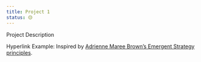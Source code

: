 ```yaml
---
title: Project 1
status: 🟡
---
```


Project Description

Hyperlink Example: Inspired by [Adrienne Maree Brown’s Emergent Strategy principles](https://www.are.na/block/1857657).

